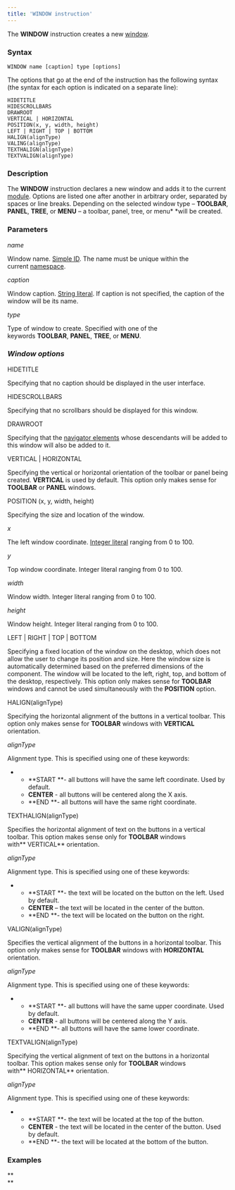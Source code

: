 ```yaml
---
title: 'WINDOW instruction'
---
```


The **WINDOW** instruction creates a new [window](Navigator_design.md).

### Syntax

    WINDOW name [caption] type [options]

The options that go at the end of the instruction has the following syntax (the syntax for each option is indicated on a separate line):

    HIDETITLE 
    HIDESCROLLBARS 
    DRAWROOT 
    VERTICAL | HORIZONTAL
    POSITION(x, y, width, height)
    LEFT | RIGHT | TOP | BOTTOM
    HALIGN(alignType)
    VALING(alignType) 
    TEXTHALIGN(alignType)
    TEXTVALIGN(alignType)

### Description

The **WINDOW** instruction declares a new window and adds it to the current [module](Modules.md). Options are listed one after another in arbitrary order, separated by spaces or line breaks. Depending on the selected window type – **TOOLBAR**, **PANEL**, **TREE**, or **MENU** – a toolbar, panel, tree, or menu* *will be created.

### Parameters

*name*

Window name. [Simple ID](IDs.md#id-broken). The name must be unique within the current [namespace](Naming.md#namespaces).

*caption*

Window caption. [String literal](Literals.md#strliteral-broken). If caption is not specified, the caption of the window will be its name.  

*type*

Type of window to create. Specified with one of the keywords **TOOLBAR**, **PANEL**, **TREE**, or **MENU**.

### *Window options*

HIDETITLE

Specifying that no caption should be displayed in the user interface.

HIDESCROLLBARS

Specifying that no scrollbars should be displayed for this window.

DRAWROOT

Specifying that the [navigator elements](Navigator.md) whose descendants will be added to this window will also be added to it.

VERTICAL | HORIZONTAL

Specifying the vertical or horizontal orientation of the toolbar or panel being created. **VERTICAL** is used by default. This option only makes sense for **TOOLBAR** or **PANEL** windows.

POSITION (x, y, width, height)

Specifying the size and location of the window. 

*x*

The left window coordinate. [Integer literal](Literals.md#intliteral-broken) ranging from 0 to 100.

*y*

Top window coordinate. Integer literal ranging from 0 to 100.

*width*

Window width. Integer literal ranging from 0 to 100.

*height*

Window height. Integer literal ranging from 0 to 100.

LEFT | RIGHT | TOP | BOTTOM

Specifying a fixed location of the window on the desktop, which does not allow the user to change its position and size. Here the window size is automatically determined based on the preferred dimensions of the component. The window will be located to the left, right, top, and bottom of the desktop, respectively. This option only makes sense for **TOOLBAR** windows and cannot be used simultaneously with the **POSITION** option.

HALIGN(alignType)

Specifying the horizontal alignment of the buttons in a vertical toolbar. This option only makes sense for **TOOLBAR** windows with **VERTICAL** orientation.

*alignType*

Alignment type. This is specified using one of these keywords:

-   -   **START **- all buttons will have the same left coordinate. Used by default.
    -   **CENTER** - all buttons will be centered along the X axis.
    -   **END **- all buttons will have the same right coordinate.

TEXTHALIGN(alignType)

Specifies the horizontal alignment of text on the buttons in a vertical toolbar. This option makes sense only for **TOOLBAR** windows with** VERTICAL** orientation. 

*alignType*

Alignment type. This is specified using one of these keywords:

-   -   **START **- the text will be located on the button on the left. Used by default.
    -   **CENTER** – the text will be located in the center of the button.
    -   **END **- the text will be located on the button on the right.

VALIGN(alignType)

Specifies the vertical alignment of the buttons in a horizontal toolbar. This option only makes sense for **TOOLBAR** windows with **HORIZONTAL** orientation. 

*alignType*

Alignment type. This is specified using one of these keywords:

-   -   **START **- all buttons will have the same upper coordinate. Used by default.
    -   **CENTER** - all buttons will be centered along the Y axis.
    -   **END **- all buttons will have the same lower coordinate.

TEXTVALIGN(alignType)

Specifying the vertical alignment of text on the buttons in a horizontal toolbar. This option makes sense only for **TOOLBAR** windows with** HORIZONTAL** orientation. 

*alignType*

Alignment type. This is specified using one of these keywords:

-   -   **START **- the text will be located at the top of the button.
    -   **CENTER** - the text will be located in the center of the button. Used by default.
    -   **END **- the text will be located at the bottom of the button.  
          

### Examples



**  
**
